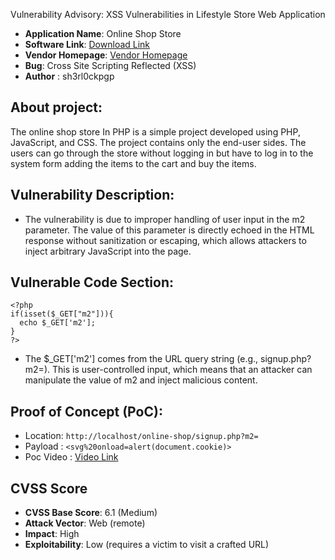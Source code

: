 Vulnerability Advisory: XSS Vulnerabilities in Lifestyle Store Web Application
- **Application Name**: Online Shop Store 
- **Software Link**: [Download Link](https://code-projects.org/online-shop-store-in-php-with-source-code/)
- **Vendor Homepage**: [Vendor Homepage](https://code-projects.org/)
- **Bug**: Cross Site Scripting Reflected (XSS)
- **Author** : sh3rl0ckpgp

## About project:
The online shop store In PHP is a simple project developed using PHP, JavaScript, and CSS. The project contains only the end-user sides. The users can go through the store without logging in but have to log in to the system form adding the items to the cart and buy the items.

## Vulnerability Description:

- The vulnerability is due to improper handling of user input in the m2 parameter. The value of this parameter is directly echoed in the HTML response without sanitization or escaping, which allows attackers to inject arbitrary JavaScript into the page.

## Vulnerable Code Section:

```
<?php
if(isset($_GET["m2"])){
  echo $_GET['m2'];
}
?>
```
- The $_GET['m2'] comes from the URL query string (e.g., signup.php?m2=<script>alert(1)</script>). This is user-controlled input, which means that an attacker can manipulate the value of m2 and inject malicious content.


## Proof of Concept (PoC):

- Location: `http://localhost/online-shop/signup.php?m2=`
- Payload : `<svg%20onload=alert(document.cookie)>`
- Poc Video : [Video Link](https://youtu.be/QThAqddl5Dk)


## CVSS Score
- **CVSS Base Score**: 6.1 (Medium)
- **Attack Vector**: Web (remote)
- **Impact**: High
- **Exploitability**: Low (requires a victim to visit a crafted URL)
